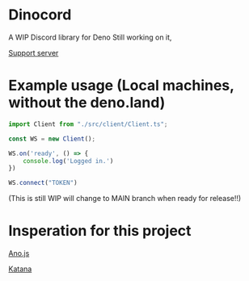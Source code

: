 # Dinocord
A WIP Discord library for Deno
Still working on it,

[Support server](https://discord.gg/YpxKYM2cvE)

# Example usage (Local machines, without the deno.land)
```typescript
import Client from "./src/client/Client.ts";

const WS = new Client();

WS.on('ready', () => {
    console.log('Logged in.')
})

WS.connect("TOKEN")
```
(This is still WIP will change to MAIN branch when ready for release!!)

# Insperation for this project

[Ano.js](https://github.com/ItsYaBoiElijah11/Ano.js)

[Katana](https://github.com/stuyy/Katana)
